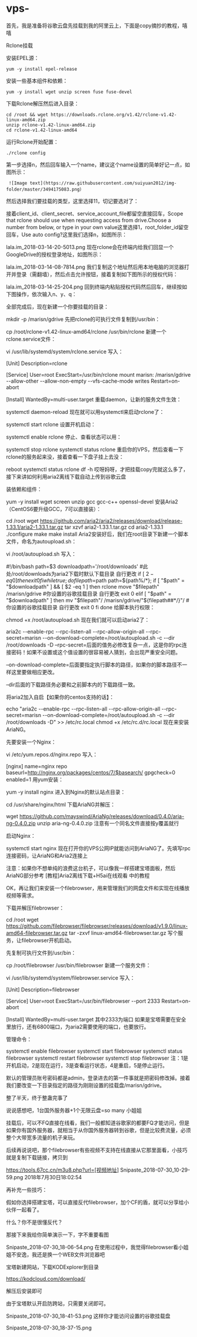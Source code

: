 # vps-
首先，我是准备将谷歌云盘先挂载到我的阿里云上，下面是copy摘抄的教程，嘻嘻

Rclone挂载

安装EPEL源：

    yum -y install epel-release
    
安装一些基本组件和依赖：

    yum -y install wget unzip screen fuse fuse-devel
    
下载Rclone解压然后进入目录：

    cd /root && wget https://downloads.rclone.org/v1.42/rclone-v1.42-linux-amd64.zip
    unzip rclone-v1.42-linux-amd64.zip
    cd rclone-v1.42-linux-amd64
    
运行Rclone开始配置：

    ./rclone config
    
第一步选择n，然后回车输入一个name，建议这个name设置的简单好记一点，如图所示：
     
     ![Image text](https://raw.githubusercontent.com/suiyuan2012/img-folder/master/3494175083.png）
     
然后选择我们要挂载的类型，这里选择11，切记要选对了：

接着client_id、client_secret、service_account_file都留空直接回车，Scope that rclone should use when requesting access from drive.Choose a number from below, or type in your own value这里选择1，root_folder_id留空回车，Use auto config?这里我们选择n，如图所示：

lala.im_2018-03-14-20-5013.png
现在rclone会在终端内给我们回显一个GoogleDrive的授权登录地址，如图所示：

lala.im_2018-03-14-08-7814.png
我们复制这个地址然后用本地电脑的浏览器打开并登录（需翻墙），然后点击允许按钮，接着复制如下图所示的授权代码：

lala.im_2018-03-14-25-204.png
回到终端内粘贴授权代码然后回车，继续按如下图操作，依次输入n、y、q：

全部完成后，现在新建一个你要挂载的目录：

mkdir -p /marisn/gdrive
先把rclone的可执行文件复制到/usr/bin：

cp /root/rclone-v1.42-linux-amd64/rclone /usr/bin/rclone
新建一个rclone.service文件：

vi /usr/lib/systemd/system/rclone.service
写入：

[Unit]
Description=rclone
    
[Service]
User=root
ExecStart=/usr/bin/rclone mount marisn: /marisn/gdrive --allow-other --allow-non-empty --vfs-cache-mode writes
Restart=on-abort
    
[Install]
WantedBy=multi-user.target
重载daemon，让新的服务文件生效：

systemctl daemon-reload
现在就可以用systemctl来启动rclone了：

systemctl start rclone
设置开机启动：

systemctl enable rclone
停止、查看状态可以用：

systemctl stop rclone
systemctl status rclone
重启你的VPS，然后查看一下rclone的服务起来没，接着查看一下盘子挂上去没：

reboot
systemctl status rclone
df -h
哎呀妈呀，才把挂载copy完就这么多了，接下来讲如何利用aria2离线下载自动上传到谷歌云盘

装依赖和组件：

yum -y install wget screen unzip gcc gcc-c++ openssl-devel
安装Aria2（CentOS6要升级GCC，7可以直接装）：

cd /root
wget https://github.com/aria2/aria2/releases/download/release-1.33.1/aria2-1.33.1.tar.gz
tar xzvf aria2-1.33.1.tar.gz
cd aria2-1.33.1
./configure
make
make install
Aria2安装好后，我们在root目录下新建一个脚本文件，命名为autoupload.sh：

vi /root/autoupload.sh
写入：

#!/bin/bash
path=$3
downloadpath='/root/downloads' #此处/root/downloads为aria2下载时默认下载目录 自行更改
if [ $2 -eq 0 ]
        then
                exit 0
fi
while true; do
filepath=$path
path=${path%/*}; 
if [ "$path" = "$downloadpath" ] && [ $2 -eq 1 ]
    then
    rclone move "$filepath" /marisn/gdrive    #你设置的谷歌挂载目录 自行更改
    exit 0
elif [ "$path" = "$downloadpath" ]
    then
    mv "$filepath"/ /marisn/gdrive/"${filepath##*/}"/  #你设置的谷歌挂载目录 自行更改
    exit 0
fi
done
给脚本执行权限：

chmod +x /root/autoupload.sh
现在我们就可以启动aria2了：

aria2c --enable-rpc --rpc-listen-all --rpc-allow-origin-all --rpc-secret=marisn --on-download-complete=/root/autoupload.sh -c --dir /root/downloads -D
–rpc-secret=后面的值务必修改复杂一点，这是你的rpc连接密码！如果不设置或这个值设置的很容易被人猜到，会出现严重安全问题。

–on-download-complete=后面要指定执行脚本的路径，如果你的脚本路径不一样这里要做相应更改。

–dir后面的下载路径务必要和之前脚本内的下载路径一致。

将aria2加入自启【如果你的centos支持的话】：

echo "aria2c --enable-rpc --rpc-listen-all --rpc-allow-origin-all --rpc-secret=marisn --on-download-complete=/root/autoupload.sh -c --dir /root/downloads -D" >> /etc/rc.local
chmod +x /etc/rc.d/rc.local
现在来安装AriaNG。

先要安装一个Nginx：

vi /etc/yum.repos.d/nginx.repo
写入：

[nginx]
name=nginx repo
baseurl=http://nginx.org/packages/centos/7/$basearch/
gpgcheck=0
enabled=1
用yum安装：

yum -y install nginx
进入到Nginx的默认站点目录：

cd /usr/share/nginx/html
下载AriaNG并解压：

wget https://github.com/mayswind/AriaNg/releases/download/0.4.0/aria-ng-0.4.0.zip
unzip aria-ng-0.4.0.zip
注意有一个同名文件直接按y覆盖就行

启动Nginx：

systemctl start nginx
现在打开你的VPS公网IP就能访问到AriaNG了。先填写rpc连接密码，让AriaNG和Aria2连接上

注意：如果你不想单纯的浪费这台机子，可以像我一样搭建宝塔面板，然后AriaNG部分参考 [教程]Aria2离线下载+H5ai在线观看 中的教程

OK，再让我们来安装一个filebrowser，用来管理我们的网盘文件和实现在线播放视频等需求。

下载并解压filebrowser：

cd /root
wget https://github.com/filebrowser/filebrowser/releases/download/v1.9.0/linux-amd64-filebrowser.tar.gz
tar -zxvf linux-amd64-filebrowser.tar.gz
写个服务，让filebrowser开机启动。

先复制可执行文件到/usr/bin：

cp /root/filebrowser /usr/bin/filebrowser
新建一个服务文件：

vi /usr/lib/systemd/system/filebrowser.service
写入：

[Unit]
Description=filebrowser
    
[Service]
User=root
ExecStart=/usr/bin/filebrowser --port 2333
Restart=on-abort
    
[Install]
WantedBy=multi-user.target
其中2333为端口 如果是宝塔需要在安全里放行，还有6800端口，为aria2需要使用的端口，也要放行。

管理命令：

systemctl enable filebrowser
systemctl start filebrowser
systemctl status filebrowser
systemctl restart filebrowser
systemctl stop filebrowser
注：1是开机启动，2是现在运行，3是查看运行状态，4是重启，5是停止运行。

默认的管理员账号密码都是admin，登录进去的第一件事就是把密码修改掉。接着我们要改变一下目录指定的路径为刚刚设置的挂载盘/marisn/gdrive。

整了半天，终于整蛊完事了

说说感想吧，1台国外服务器+1个无限云盘=so many 小姐姐

挂载后，可以不FQ直接在线看，我们一般都知道谷歌家的都要FQ才能访问，但是如果你有国外服务器，就相当于从你国外服务器转到谷歌，但是比较费流量，必须整个大带宽多流量的机子来玩。

后续再说说吧，那个filebrowser有些视频不支持在线直接从它那里面看，小技巧就是复制下载链接，拷贝到

https://tools.67cc.cn/m3u8.php?url=[视频地址]
Snipaste_2018-07-30_10-29-59.png
2018年7月30日18:02:54

再补充一些技巧：

假如你选择搭建宝塔，可以直接反代filebrowser，加个CF的盾，就可以分享给小伙伴一起看了。

什么？你不是很懂反代？

那接下来我给你简单演示一下，字不重要看图

Snipaste_2018-07-30_18-06-54.png
在使用过程中，我觉得filebrowser看小姐姐不安逸，我还是换一个WEB文件浏览器吧

宝塔新建网站，下载KODExplorer到目录

https://kodcloud.com/download/

解压后安装即可

由于宝塔默认开启防跨站，只需要关闭即可。

Snipaste_2018-07-30_18-41-53.png
这样你才能访问设置的谷歌挂载盘

Snipaste_2018-07-30_18-37-15.png
